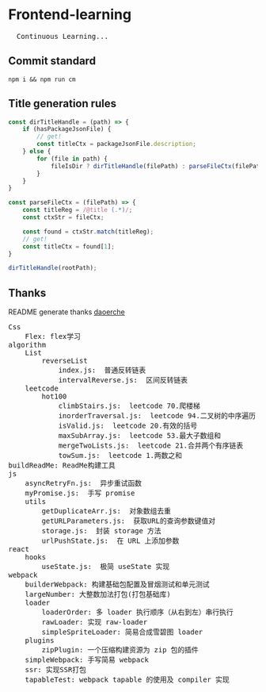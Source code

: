 
# Frontend-learning
<pre>
  Continuous Learning...
</pre>

## Commit standard
```shell
npm i && npm run cm
```

## Title generation rules
```js
const dirTitleHandle = (path) => {
    if (hasPackageJsonFile) {
        // get!
        const titleCtx = packageJsonFile.description;
    } else {
        for (file in path) {
            fileIsDir ? dirTitleHandle(filePath) : parseFileCtx(filePath);
        }
    }
}

const parseFileCtx = (filePath) => {
    const titleReg = /@title (.*)/;
    const ctxStr = fileCtx;

    const found = ctxStr.match(titleReg);
    // get!
    const titleCtx = found[1];
}

dirTitleHandle(rootPath);
```

## Thanks
README generate thanks [daoerche](https://github.com/daoerche)

<pre>Css
    Flex: flex学习
algorithm
    List
        reverseList
            index.js:  普通反转链表
            intervalReverse.js:  区间反转链表
    leetcode
        hot100
            climbStairs.js:  leetcode 70.爬楼梯
            inorderTraversal.js:  leetcode 94.二叉树的中序遍历
            isValid.js:  leetcode 20.有效的括号
            maxSubArray.js:  leetcode 53.最大子数组和
            mergeTwoLists.js:  leetcode 21.合并两个有序链表
            towSum.js:  leetcode 1.两数之和
buildReadMe: ReadMe构建工具
js
    asyncRetryFn.js:  异步重试函数
    myPromise.js:  手写 promise
    utils
        getDuplicateArr.js:  对象数组去重
        getURLParameters.js:  获取URL的查询参数键值对
        storage.js:  封装 storage 方法
        urlPushState.js:  在 URL 上添加参数
react
    hooks
        useState.js:  极简 useState 实现
webpack
    builderWebpack: 构建基础包配置及冒烟测试和单元测试
    largeNumber: 大整数加法打包(打包基础库)
    loader
        loaderOrder: 多 loader 执行顺序（从右到左）串行执行
        rawLoader: 实现 raw-loader
        simpleSpriteLoader: 简易合成雪碧图 loader
    plugins
        zipPlugin: 一个压缩构建资源为 zip 包的插件
    simpleWebpack: 手写简易 webpack
    ssr: 实现SSR打包
    tapableTest: webpack tapable 的使用及 compiler 实现
</pre>
